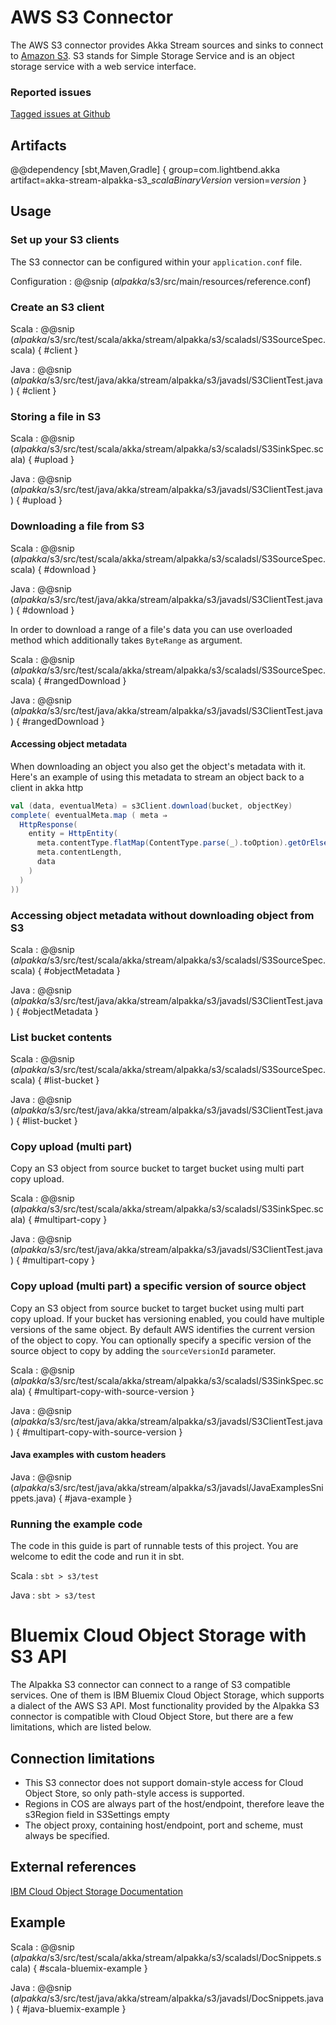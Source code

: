 # AWS S3 Connector

The AWS S3 connector provides Akka Stream sources and sinks to connect to [Amazon S3](https://aws.amazon.com/s3/).
S3 stands for Simple Storage Service and is an object storage service with a web service interface.


### Reported issues

[Tagged issues at Github](https://github.com/akka/alpakka/labels/p%3Aaws-s3)


## Artifacts

@@dependency [sbt,Maven,Gradle] {
  group=com.lightbend.akka
  artifact=akka-stream-alpakka-s3_$scalaBinaryVersion$
  version=$version$
}

## Usage

### Set up your S3 clients

The S3 connector can be configured within your `application.conf` file.

Configuration
: @@snip ($alpakka$/s3/src/main/resources/reference.conf)

### Create an S3 client

Scala
: @@snip ($alpakka$/s3/src/test/scala/akka/stream/alpakka/s3/scaladsl/S3SourceSpec.scala) { #client }

Java
: @@snip ($alpakka$/s3/src/test/java/akka/stream/alpakka/s3/javadsl/S3ClientTest.java) { #client }

### Storing a file in S3

Scala
: @@snip ($alpakka$/s3/src/test/scala/akka/stream/alpakka/s3/scaladsl/S3SinkSpec.scala) { #upload }

Java
: @@snip ($alpakka$/s3/src/test/java/akka/stream/alpakka/s3/javadsl/S3ClientTest.java) { #upload }

### Downloading a file from S3

Scala
: @@snip ($alpakka$/s3/src/test/scala/akka/stream/alpakka/s3/scaladsl/S3SourceSpec.scala) { #download }

Java
: @@snip ($alpakka$/s3/src/test/java/akka/stream/alpakka/s3/javadsl/S3ClientTest.java) { #download }

In order to download a range of a file's data you can use overloaded method which
additionally takes `ByteRange` as argument.

Scala
: @@snip ($alpakka$/s3/src/test/scala/akka/stream/alpakka/s3/scaladsl/S3SourceSpec.scala) { #rangedDownload }

Java
: @@snip ($alpakka$/s3/src/test/java/akka/stream/alpakka/s3/javadsl/S3ClientTest.java) { #rangedDownload }

#### Accessing object metadata

When downloading an object you also get the object's metadata with it. 
Here's an example of using this metadata to stream an object back to a client in akka http

```scala
val (data, eventualMeta) = s3Client.download(bucket, objectKey)
complete( eventualMeta.map ( meta ⇒
  HttpResponse(
    entity = HttpEntity(
      meta.contentType.flatMap(ContentType.parse(_).toOption).getOrElse(`application/octet-stream`),
      meta.contentLength,
      data
    )
  )
))
```

### Accessing object metadata without downloading object from S3

Scala
: @@snip ($alpakka$/s3/src/test/scala/akka/stream/alpakka/s3/scaladsl/S3SourceSpec.scala) { #objectMetadata }

Java
: @@snip ($alpakka$/s3/src/test/java/akka/stream/alpakka/s3/javadsl/S3ClientTest.java) { #objectMetadata }

### List bucket contents

Scala
: @@snip ($alpakka$/s3/src/test/scala/akka/stream/alpakka/s3/scaladsl/S3SourceSpec.scala) { #list-bucket }

Java
: @@snip ($alpakka$/s3/src/test/java/akka/stream/alpakka/s3/javadsl/S3ClientTest.java) { #list-bucket }

### Copy upload (multi part)

Copy an S3 object from source bucket to target bucket using multi part copy upload.

Scala
: @@snip ($alpakka$/s3/src/test/scala/akka/stream/alpakka/s3/scaladsl/S3SinkSpec.scala) { #multipart-copy }

Java
: @@snip ($alpakka$/s3/src/test/java/akka/stream/alpakka/s3/javadsl/S3ClientTest.java) { #multipart-copy }

### Copy upload (multi part) a specific version of source object

Copy an S3 object from source bucket to target bucket using multi part copy upload. If your bucket has versioning 
enabled, you could have multiple versions of the same object. By default AWS identifies the current version of the 
object to copy. You can optionally specify a specific version of the source object to copy by adding the 
`sourceVersionId` parameter.

Scala
: @@snip ($alpakka$/s3/src/test/scala/akka/stream/alpakka/s3/scaladsl/S3SinkSpec.scala) { #multipart-copy-with-source-version }

Java
: @@snip ($alpakka$/s3/src/test/java/akka/stream/alpakka/s3/javadsl/S3ClientTest.java) { #multipart-copy-with-source-version }

#### Java examples with custom headers

Java
: @@snip ($alpakka$/s3/src/test/java/akka/stream/alpakka/s3/javadsl/JavaExamplesSnippets.java) { #java-example }

### Running the example code

The code in this guide is part of runnable tests of this project. You are welcome to edit the code and run it in sbt.

Scala
:   ```
    sbt
    > s3/test
    ```

Java
:   ```
    sbt
    > s3/test
    ```

# Bluemix Cloud Object Storage with S3 API

The Alpakka S3 connector can connect to a range of S3 compatible services. One of them is IBM Bluemix Cloud Object Storage, which supports a dialect of the AWS S3 API.
Most functionality provided by the Alpakka S3 connector is compatible with Cloud Object Store, but there are a few limitations, which are listed below.

## Connection limitations

- This S3 connector does not support domain-style access for Cloud Object Store, so only path-style access is supported.
- Regions in COS are always part of the host/endpoint, therefore leave the s3Region field in S3Settings empty
- The object proxy, containing host/endpoint, port and scheme, must always be specified.

## External references

[IBM Cloud Object Storage Documentation](https://ibm-public-cos.github.io/crs-docs/api-reference)

## Example

Scala
: @@snip ($alpakka$/s3/src/test/scala/akka/stream/alpakka/s3/scaladsl/DocSnippets.scala) { #scala-bluemix-example }

Java
: @@snip ($alpakka$/s3/src/test/java/akka/stream/alpakka/s3/javadsl/DocSnippets.java) { #java-bluemix-example }
